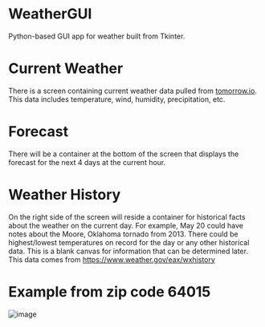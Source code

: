 # WeatherGUI
Python-based GUI app for weather built from Tkinter.

# Current Weather
There is a screen containing current weather data pulled from [tomorrow.io](https://www.tomorrow.io/). This data includes temperature, wind, humidity, precipitation, etc.

# Forecast
There will be a container at the bottom of the screen that displays the forecast for the next 4 days at the current hour.

# Weather History
On the right side of the screen will reside a container for historical facts about the weather on the current day. For example, May 20 could have notes about the Moore, Oklahoma tornado from 2013. There could be highest/lowest temperatures on record for the day or any other historical data. This is a blank canvas for information that can be determined later. This data comes from https://www.weather.gov/eax/wxhistory

# Example from zip code 64015
![image](https://github.com/user-attachments/assets/9e053a1c-e669-4f92-8937-9eacb3c00a59)
